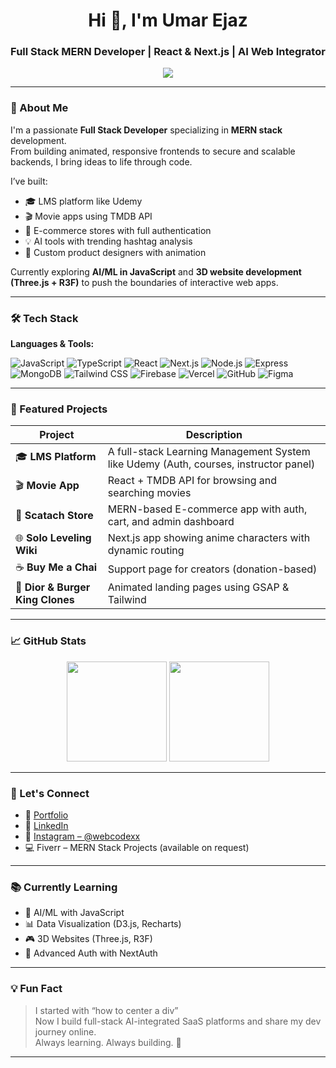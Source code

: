 <h1 align="center">Hi 👋, I'm Umar Ejaz</h1>
<h3 align="center">Full Stack MERN Developer | React & Next.js | AI Web Integrator</h3>

<p align="center">
  <img src="https://readme-typing-svg.herokuapp.com?font=Fira+Code&pause=1000&color=F72585&center=true&vCenter=true&width=435&lines=Full+Stack+MERN+Developer;React+%7C+Next.js+%7C+Tailwind+CSS;AI+%2B+Web+Integration+Explorer" />
</p>

---

### 🚀 About Me

I'm a passionate **Full Stack Developer** specializing in **MERN stack** development.  
From building animated, responsive frontends to secure and scalable backends, I bring ideas to life through code.

I’ve built:
- 🎓 LMS platform like Udemy
- 🎬 Movie apps using TMDB API
- 🛒 E-commerce stores with full authentication
- 💡 AI tools with trending hashtag analysis
- 🔧 Custom product designers with animation

Currently exploring **AI/ML in JavaScript** and **3D website development (Three.js + R3F)** to push the boundaries of interactive web apps.

---

### 🛠️ Tech Stack

**Languages & Tools:**

![JavaScript](https://img.shields.io/badge/-JavaScript-F7DF1E?style=flat&logo=javascript&logoColor=000)
![TypeScript](https://img.shields.io/badge/-TypeScript-3178C6?style=flat&logo=typescript&logoColor=fff)
![React](https://img.shields.io/badge/-React-61DAFB?style=flat&logo=react&logoColor=000)
![Next.js](https://img.shields.io/badge/-Next.js-000?style=flat&logo=next.js)
![Node.js](https://img.shields.io/badge/-Node.js-339933?style=flat&logo=nodedotjs&logoColor=fff)
![Express](https://img.shields.io/badge/-Express-000?style=flat&logo=express)
![MongoDB](https://img.shields.io/badge/-MongoDB-47A248?style=flat&logo=mongodb&logoColor=fff)
![Tailwind CSS](https://img.shields.io/badge/-Tailwind%20CSS-38B2AC?style=flat&logo=tailwind-css)
![Firebase](https://img.shields.io/badge/-Firebase-FFCA28?style=flat&logo=firebase&logoColor=000)
![Vercel](https://img.shields.io/badge/-Vercel-000?style=flat&logo=vercel)
![GitHub](https://img.shields.io/badge/-GitHub-181717?style=flat&logo=github)
![Figma](https://img.shields.io/badge/-Figma-F24E1E?style=flat&logo=figma&logoColor=fff)

---

### 📌 Featured Projects

| Project | Description |
|--------|-------------|
| 🎓 **LMS Platform** | A full-stack Learning Management System like Udemy (Auth, courses, instructor panel) |
| 🎬 **Movie App** | React + TMDB API for browsing and searching movies |
| 🛒 **Scatach Store** | MERN-based E-commerce app with auth, cart, and admin dashboard |
| 🌐 **Solo Leveling Wiki** | Next.js app showing anime characters with dynamic routing |
| ☕ **Buy Me a Chai** | Support page for creators (donation-based) |
| 🎨 **Dior & Burger King Clones** | Animated landing pages using GSAP & Tailwind |

---

### 📈 GitHub Stats

<p align="center">
  <img src="https://github-readme-stats.vercel.app/api?username=UmarEjaz&show_icons=true&theme=radical" height="160" />
  <img src="https://github-readme-stats.vercel.app/api/top-langs/?username=UmarEjaz&layout=compact&theme=radical" height="160"/>
</p>

---

### 📣 Let's Connect

- 🔗 [Portfolio](https://umarmernstack.vercel.app/)
- 💼 [LinkedIn](https://www.linkedin.com/in/umar-ejaz/)
- 🎨 [Instagram – @webcodexx](https://www.instagram.com/webcodexx)
- 💻 Fiverr – MERN Stack Projects (available on request)

---

### 📚 Currently Learning

- 🧠 AI/ML with JavaScript
- 📊 Data Visualization (D3.js, Recharts)
- 🎮 3D Websites (Three.js, R3F)
- 🔐 Advanced Auth with NextAuth

---

### 💡 Fun Fact

> I started with “how to center a div”  
> Now I build full-stack AI-integrated SaaS platforms and share my dev journey online.  
> Always learning. Always building. 🚀

---

